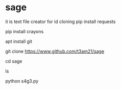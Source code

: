 # sage
it is text file creator for id cloning 
pip install requests 

pip install crayons 

apt install git 

git clone https://www.github.com/t3am21/sage

cd sage

ls

python s4g3.py


